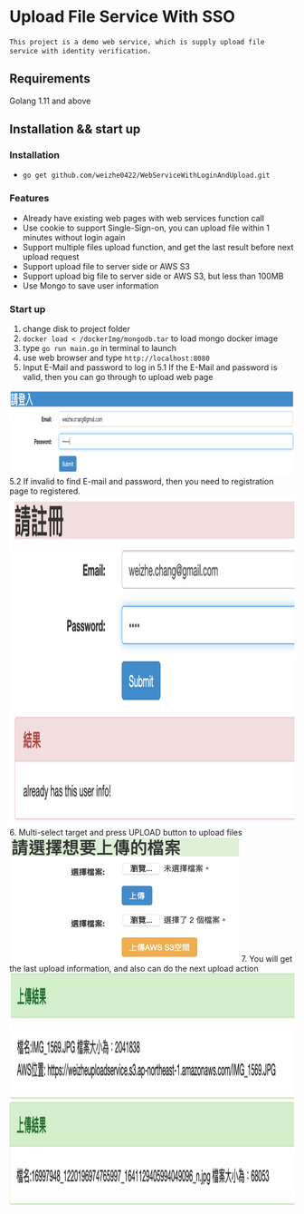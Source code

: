 # Upload File Service With SSO 
    This project is a demo web service, which is supply upload file service with identity verification.
 
 ## Requirements
 Golang 1.11 and above
 
 ## Installation && start up
 ### Installation
 * `go get github.com/weizhe0422/WebServiceWithLoginAndUpload.git`
 
 ### Features
  * Already have existing web pages with web services function call 
  * Use cookie to support Single-Sign-on, you can upload file within 1 minutes without login again
  * Support multiple files upload function, and get the last result before next upload request
  * Support upload file to server side or AWS S3
  * Support upload big file to server side or AWS S3, but less than 100MB
  * Use Mongo to save user information
  
 ### Start up
  1. change disk to project folder
  2. `docker load < /dockerImg/mongodb.tar` to load mongo docker image
  3. type `go run main.go` in terminal to launch
  4. use web browser and type `http://localhost:8080`
  5. Input E-Mail and password to log in
  5.1 If the E-Mail and password is valid, then you can go through to upload web page
  <img src="https://github.com/weizhe0422/WebServiceWithLoginAndUpload/blob/develop/img/Login.png" width="920" height="150" alt="Login">
  5.2 If invalid to find E-mail and password, then you need to registration page to registered.
  <img src="https://github.com/weizhe0422/WebServiceWithLoginAndUpload/blob/develop/img/register.png" width="518" height="582" alt="Login">
  6. Multi-select target and press UPLOAD button to upload files
  <img src="https://github.com/weizhe0422/WebServiceWithLoginAndUpload/blob/develop/img/Multi-select-files.png" width="406" height="220" alt="Multi-select-files">
  7. You will get the last upload information, and also can do the next upload action
  <img src="https://github.com/weizhe0422/WebServiceWithLoginAndUpload/blob/develop/img/UploadResult_S3.png" width="627" height="222" alt="UploadResult_S3">
  <img src="https://github.com/weizhe0422/WebServiceWithLoginAndUpload/blob/develop/img/UploadResult_Server.png" width="616" height="183" alt="UploadResult_Server">
 